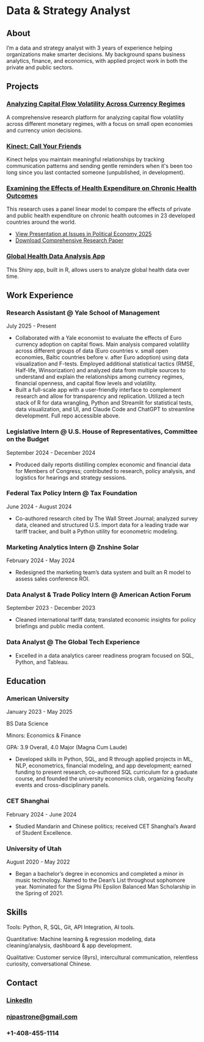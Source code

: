 # Data & Strategy Analyst

## About
I’m a data and strategy analyst with 3 years of experience helping organizations make smarter decisions. My background spans business analytics, finance, and economics, with applied project work in both the private and public sectors.

## Projects
### [Analyzing Capital Flow Volatility Across Currency Regimes](https://github.com/njpastrone/analyzing-capital-flows)
A comprehensive research platform for analyzing capital flow volatility across different monetary regimes, with a focus on small open economies and currency union decisions.
### [Kinect: Call Your Friends](https://github.com/njpastrone/kinect)
Kinect helps you maintain meaningful relationships by tracking communication patterns and sending gentle reminders when it's been too long since you last contacted someone (unpublished, in development).
### [Examining the Effects of Health Expenditure on Chronic Health Outcomes](https://github.com/njpastrone/health-expenditure-versus-outcomes)
This research uses a panel linear model to compare the effects of private and public health expenditure on chronic health outcomes in 23 developed countries around the world.
- [View Presentation at Issues in Political Economy 2025](https://www.youtube.com/watch?v=kSSVABNuO2M)
- [Download Comprehensive Research Paper](https://www.linkedin.com/in/nicolo-pastrone-345120208/details/projects/1110464684/multiple-media-viewer?profileId=ACoAADSy7-UBVIQ6ea9zTLfPCH3IF3Tj48BD-vE&treasuryMediaId=1756822362777&type=DOCUMENT&lipi=urn%3Ali%3Apage%3Ad_flagship3_profile_view_base_projects_details%3BCCV%2BRDduS8ucsdDmo%2BiYaQ%3D%3D)

### [Global Health Data Analysis App](https://github.com/njpastrone/health-data-analysis-app)
This Shiny app, built in R, allows users to analyze global health data over time.

## Work Experience
### Research Assistant @ Yale School of Management
July 2025 - Present
- Collaborated with a Yale economist to evaluate the effects of Euro currency adoption on capital flows. Main analysis compared volatility across different groups of data (Euro countries v. small open economies, Baltic countries before v. after Euro adoption) using data visualization and F-tests. Employed additional statistical tactics (RMSE, Half-life, Winsorization) and analyzed data from multiple sources to understand and explain the relationships among currency regimes, financial openness, and capital flow levels and volatility.
- Built a full-scale app with a user-friendly interface to complement research and allow for transparency and replication. Utilized a tech stack of R for data wrangling, Python and Streamlit for statistical tests, data visualization, and UI, and Claude Code and ChatGPT to streamline development. Full repo accessible above.

### Legislative Intern @ U.S. House of Representatives, Committee on the Budget
September 2024 - December 2024
- Produced daily reports distilling complex economic and financial data for Members of Congress;
contributed to research, policy analysis, and logistics for hearings and strategy sessions.

### Federal Tax Policy Intern @ Tax Foundation
June 2024 - August 2024
- Co-authored research cited by The Wall Street Journal; analyzed survey data, cleaned and structured U.S. import data for a leading trade war tariff tracker, and built a Python utility for econometric modeling.

### Marketing Analytics Intern @ Znshine Solar
February 2024 - May 2024
- Redesigned the marketing team’s data system and built an R model to assess sales conference ROI.

### Data Analyst & Trade Policy Intern @ American Action Forum
September 2023 - December 2023
- Cleaned international tariff data; translated economic insights for policy briefings and public media content.

### Data Analyst @ The Global Tech Experience
- Excelled in a data analytics career readiness program focused on SQL, Python, and Tableau.

## Education
### American University
January 2023 - May 2025

BS Data Science

Minors: Economics & Finance

GPA: 3.9 Overall, 4.0 Major (Magna Cum Laude)
- Developed skills in Python, SQL, and R through applied projects in ML, NLP, econometrics, financial modeling, and app development; earned funding to present research, co-authored SQL curriculum for a graduate course, and founded the university economics club, organizing faculty events and cross-disciplinary panels.

### CET Shanghai
February 2024 - June 2024
- Studied Mandarin and Chinese politics; received CET Shanghai’s Award of Student Excellence.

### University of Utah
August 2020 - May 2022
- Began a bachelor’s degree in economics and completed a minor in music technology. Named to the Dean’s List throughout sophomore year. Nominated for the Sigma Phi Epsilon Balanced Man Scholarship in the Spring of 2021.

## Skills
Tools: Python, R, SQL, Git, API Integration, AI tools.

Quantitative: Machine learning & regression modeling, data cleaning/analysis, dashboard & app development.

Qualitative: Customer service (8yrs), intercultural communication, relentless curiosity, conversational Chinese.

## Contact
### [LinkedIn](https://www.linkedin.com/in/nicolo-pastrone-345120208/)
### njpastrone@gmail.com
### +1-408-455-1114
